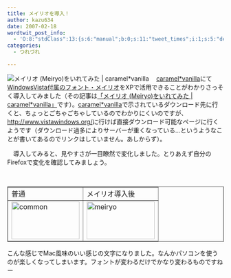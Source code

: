 ```yaml
---
title: メイリオを導入！
author: kazu634
date: 2007-02-18
wordtwit_post_info:
  - 'O:8:"stdClass":13:{s:6:"manual";b:0;s:11:"tweet_times";i:1;s:5:"delay";i:0;s:7:"enabled";i:1;s:10:"separation";s:2:"60";s:7:"version";s:3:"3.7";s:14:"tweet_template";b:0;s:6:"status";i:2;s:6:"result";a:0:{}s:13:"tweet_counter";i:2;s:13:"tweet_log_ids";a:1:{i:0;i:2799;}s:9:"hash_tags";a:0:{}s:8:"accounts";a:1:{i:0;s:7:"kazu634";}}'
categories:
  - つれづれ

---
```

<div class="section">
<p>
<a href="http://caramel-tea.com/2006/06/meiryo/" onclick="__gaTracker('send', 'event', 'outbound-article', 'http://caramel-tea.com/2006/06/meiryo/', '');" target="_blank"><img align="left" alt="メイリオ (Meiryo)をいれてみた | caramel*vanilla" src="http://img.simpleapi.net/small/http://caramel-tea.com/2006/06/meiryo/" border="0" /></a>
</p>
  
<p>
    　<a href="http://caramel-tea.com/2006/06/meiryo/" onclick="__gaTracker('send', 'event', 'outbound-article', 'http://caramel-tea.com/2006/06/meiryo/', 'caramel*vanilla');" target="_blank">caramel*vanilla</a>にて<a href="http://ja.wikipedia.org/wiki/%E3%83%A1%E3%82%A4%E3%83%AA%E3%82%AA" onclick="__gaTracker('send', 'event', 'outbound-article', 'http://ja.wikipedia.org/wiki/%E3%83%A1%E3%82%A4%E3%83%AA%E3%82%AA', 'WindowsVista付属のフォント・メイリオ');" target="blank">WindowsVista付属のフォント・メイリオ</a>をXPで活用できることがわかりさっそく導入してみました（その記事は<a href="http://caramel-tea.com/2006/06/meiryo/" onclick="__gaTracker('send', 'event', 'outbound-article', 'http://caramel-tea.com/2006/06/meiryo/', '「メイリオ (Meiryo)をいれてみた | caramel*vanilla」');" target="_blank">「メイリオ (Meiryo)をいれてみた | caramel*vanilla」</a>です）。<a href="http://caramel-tea.com/2006/06/meiryo/" onclick="__gaTracker('send', 'event', 'outbound-article', 'http://caramel-tea.com/2006/06/meiryo/', 'caramel*vanilla');" target="_blank">caramel*vanilla</a>で示されているダウンロード先に行くと、ちょっとごちゃごちゃしているのでわかりにくいのですが、<a href="http://www.vistawindows.org/" onclick="__gaTracker('send', 'event', 'outbound-article', 'http://www.vistawindows.org/', 'http://www.vistawindows.org/');" target="_blank">http://www.vistawindows.org/</a>に行けば直接ダウンロード可能なページに行くようです（ダウンロード過多によりサーバーが重くなっている…というようなことが書いてあるのでリンクはしていません。あしからず）。
</p>
  
<p>
    　導入してみると、見やすさが一目瞭然で変化しました。とりあえず自分のFirefoxで変化を確認してみましょう。
</p>
  
<p>
<center>
<br /> 
      
<table cellspacing="0" cellpadding="2" border="1">
<tr valign="top">
<td>
            普通
</td>
          
<td>
            メイリオ導入後
</td>
</tr>
        
<tr valign="top">
<td>
<a href="http://image.blog.livedoor.jp/simoom634/imgs/e/3/e331d508.jpg" onclick="__gaTracker('send', 'event', 'outbound-article', 'http://image.blog.livedoor.jp/simoom634/imgs/e/3/e331d508.jpg', '');" target="_blank"><img width="158" alt="common" src="http://image.blog.livedoor.jp/simoom634/imgs/e/3/e331d508-s.jpg" class="pict" height="87" border="0" /></a>
</td>
          
<td>
<a href="http://image.blog.livedoor.jp/simoom634/imgs/a/b/ab4f896a.jpg" onclick="__gaTracker('send', 'event', 'outbound-article', 'http://image.blog.livedoor.jp/simoom634/imgs/a/b/ab4f896a.jpg', '');" target="_blank"><img width="158" alt="meiryo" src="http://image.blog.livedoor.jp/simoom634/imgs/a/b/ab4f896a-s.jpg" class="pict" height="87" border="0" /></a>
</td>
</tr>
</table>
      
<p>
</center> 
        
<p>
          こんな感じでMac風味のいい感じの文字になりました。なんかパソコンを使うのが楽しくなってしまいます。フォントが変わるだけでかなり変わるものですねー
</p></div>
